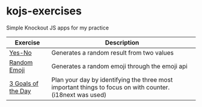 # kojs-exercises
Simple Knockout JS apps for my practice  


Exercise | Description
------------ | -------------
[Yes-No](/yes-no) | Generates a random result from two values
[Random Emoji](/random-emoji) | Generates a random emoji through the emoji api
[3 Goals of the Day](/3goalsoftheday) | Plan your day by identifying the three most important things to focus on with counter. (i18next was used)

